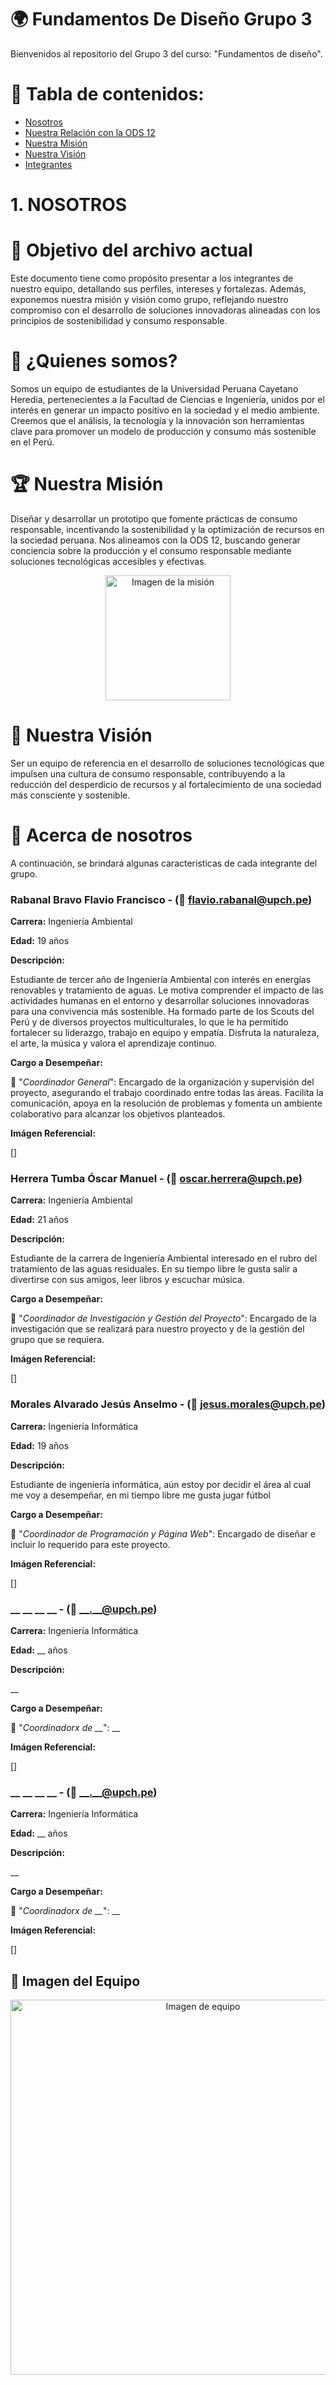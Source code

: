 # 🌍 Fundamentos De Diseño Grupo 3
Bienvenidos al repositorio del Grupo 3 del curso: "Fundamentos de diseño".  

# 📖 Tabla de contenidos:
- [Nosotros](#nosotros)  
- [Nuestra Relación con la ODS 12](#nuestra-relación-con-la-ods-12)  
- [Nuestra Misión](#nuestra-misión)  
- [Nuestra Visión](#nuestra-visión)  
- [Integrantes](#acerca-de-nosotros)  

# 1. NOSOTROS  

# 🎯 Objetivo del archivo actual
Este documento tiene como propósito presentar a los integrantes de nuestro equipo, detallando sus perfiles, intereses y fortalezas. Además, exponemos nuestra misión y visión como grupo, reflejando nuestro compromiso con el desarrollo de soluciones innovadoras alineadas con los principios de sostenibilidad y consumo responsable.

# 🌟 ¿Quienes somos?
Somos un equipo de estudiantes de la Universidad Peruana Cayetano Heredia, pertenecientes a la Facultad de Ciencias e Ingeniería, unidos por el interés en generar un impacto positivo en la sociedad y el medio ambiente. Creemos que el análisis, la tecnología y la innovación son herramientas clave para promover un modelo de producción y consumo más sostenible en el Perú.

# 🏆 Nuestra Misión
Diseñar y desarrollar un prototipo que fomente prácticas de consumo responsable, incentivando la sostenibilidad y la optimización de recursos en la sociedad peruana. Nos alineamos con la ODS 12, buscando generar conciencia sobre la producción y el consumo responsable mediante soluciones tecnológicas accesibles y efectivas.

<p align="center">
  <img src="https://github.com/user-attachments/assets/dd64728b-e13d-4df7-93a8-71ce389130db" alt="Imagen de la misión" width="200">
</p>

# 🚀 Nuestra Visión
Ser un equipo de referencia en el desarrollo de soluciones tecnológicas que impulsen una cultura de consumo responsable, contribuyendo a la reducción del desperdicio de recursos y al fortalecimiento de una sociedad más consciente y sostenible.

# 🙌 Acerca de nosotros

A continuación, se brindará algunas caracteristicas de cada integrante del grupo.

### **Rabanal Bravo Flavio Francisco - (📧 flavio.rabanal@upch.pe)**

**Carrera:** Ingeniería Ambiental

**Edad:** 19 años  

**Descripción:** 


Estudiante de tercer año de Ingeniería Ambiental con interés en energías renovables y tratamiento de aguas. Le motiva comprender el impacto de las actividades humanas en el entorno y desarrollar soluciones innovadoras para una convivencia más sostenible. Ha formado parte de los Scouts del Perú y de diversos proyectos multiculturales, lo que le ha permitido fortalecer su liderazgo, trabajo en equipo y empatía. Disfruta la naturaleza, el arte, la música y valora el aprendizaje continuo.

**Cargo a Desempeñar:**


📌 "*Coordinador General*": Encargado de la organización y supervisión del proyecto, asegurando el trabajo coordinado entre todas las áreas. Facilita la comunicación, apoya en la resolución de problemas y fomenta un ambiente colaborativo para alcanzar los objetivos planteados.

**Imágen Referencial:**

[]

### **Herrera Tumba Óscar Manuel - (📧 oscar.herrera@upch.pe)**

**Carrera:** Ingeniería Ambiental

**Edad:** 21 años  

**Descripción:** 


Estudiante de la carrera de Ingeniería Ambiental interesado en el rubro del tratamiento de las aguas residuales. En su tiempo libre le gusta salir a divertirse con sus amigos, leer libros y escuchar música.

**Cargo a Desempeñar:**


📌 "*Coordinador de Investigación y Gestión del Proyecto*": Encargado de la investigación que se realizará para nuestro proyecto y de la gestión del grupo que se requiera.

**Imágen Referencial:**

[]

### **Morales Alvarado Jesús Anselmo - (📧 jesus.morales@upch.pe)**

**Carrera:** Ingeniería Informática

**Edad:** 19 años  

**Descripción:** 


Estudiante de ingeniería informática, aún estoy por decidir el área al cual me voy a desempeñar, en mi tiempo libre me gusta jugar fútbol

**Cargo a Desempeñar:**


📌 "*Coordinador de Programación y Página Web*": Encargado de diseñar e incluir lo requerido para este proyecto.

**Imágen Referencial:**

[]

### **__ __ __ __ - (📧 __.__@upch.pe)**

**Carrera:** Ingeniería Informática

**Edad:** __ años  

**Descripción:** 


__

**Cargo a Desempeñar:**


📌 "*Coordinadorx de __*": __

**Imágen Referencial:**

[]

### **__ __ __ __ - (📧 __.__@upch.pe)**

**Carrera:** Ingeniería Informática

**Edad:** __ años  

**Descripción:** 


__

**Cargo a Desempeñar:**


📌 "*Coordinadorx de __*": __

**Imágen Referencial:**

[]


## 🤝 Imagen del Equipo  
<p align="center">
  <img src="https://github.com/user-attachments/assets/dc2735cc-b476-41eb-b225-048a50ce7f3c" alt="Imagen de equipo" width="600">
</p>
